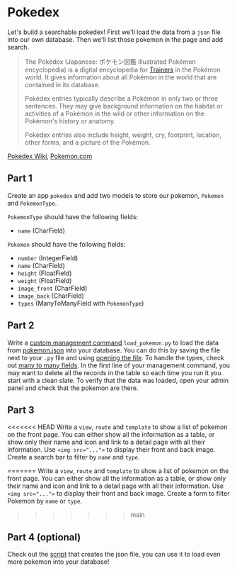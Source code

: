 

# Pokedex

Let's build a searchable pokedex! First we'll load the data from a `json` file into our own database. Then we'll list those pokemon in the page and add search.

> The Pokédex (Japanese: ポケモン図鑑 illustrated Pokémon encyclopedia) is a digital encyclopedia for [Trainers](https://bulbapedia.bulbagarden.net/wiki/Pok%C3%A9mon_Trainer) in the Pokémon world. It gives information about all Pokémon in the world that are contained in its database. 
>
>Pokédex entries typically describe a Pokémon in only two or three sentences. They may give background information on the habitat or activities of a Pokémon in the wild or other information on the Pokémon's history or anatomy. 
>
>Pokédex entries also include height, weight, cry, footprint, location, other forms, and a picture of the Pokémon.

[Pokedex Wiki](https://bulbapedia.bulbagarden.net/wiki/Pok%C3%A9dex), [Pokemon.com](https://www.pokemon.com/us/pokedex/)

## Part 1

Create an app `pokedex` and add two models to store our pokemon, `Pokemon` and `PokemonType`.

`PokemonType` should have the following fields:
- `name` (CharField)

`Pokemon` should have the following fields:
- `number` (IntegerField)
- `name` (CharField)
- `height` (FloatField)
- `weight` (FloatField)
- `image_front` (CharField)
- `image_back` (CharField)
- `types` (ManyToManyField with `PokemonType`)

## Part 2

Write a [custom management command](../docs/01%20Django%20Overview.md#custom-management-commands) `load_pokemon.py` to load the data from [pokemon.json](./pokemon.json) into your database. You can do this by saving the file next to your `.py` file and using [opening the file](../../1%20Python/10%20Dictionaries/13%20File%20IO.md). To handle the types, check out [many to many fields](../docs/06%20Models.md#many-to-many). In the first line of your management command, you may want to delete all the records in the table so each time you run it you start with a clean slate. To verify that the data was loaded, open your admin panel and check that the pokemon are there.

## Part 3

<<<<<<< HEAD
Write a `view`, `route` and `template` to show a list of pokemon on the front page. You can either show all the information as a table, or show only their name and icon and link to a detail page with all their information. Use `<img src="...">` to display their front and back image. Create a search bar to filter by `name` and `type`.

=======
Write a `view`, `route` and `template` to show a list of pokemon on the front page. You can either show all the information as a table, or show only their name and icon and link to a detail page with all their information. Use `<img src="...">` to display their front and back image. Create a form to filter Pokemon by `name` or `type`.
>>>>>>> main

## Part 4 (optional)

Check out the [script](./load_pokemon.py) that creates the json file, you can use it to load even more pokemon into your database!

